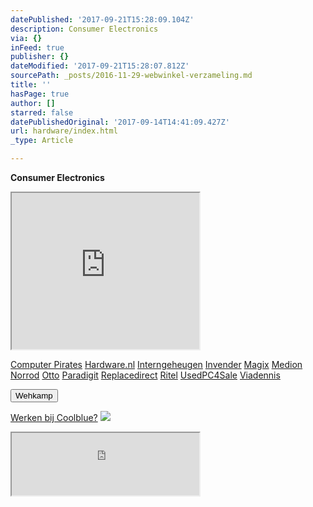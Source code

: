 ```yaml
---
datePublished: '2017-09-21T15:28:09.104Z'
description: Consumer Electronics
via: {}
inFeed: true
publisher: {}
dateModified: '2017-09-21T15:28:07.812Z'
sourcePath: _posts/2016-11-29-webwinkel-verzameling.md
title: ''
hasPage: true
author: []
starred: false
datePublishedOriginal: '2017-09-14T14:41:09.427Z'
url: hardware/index.html
_type: Article

---
```

**Consumer Electronics**

<iframe src="https://the-grid.github.io/ed-userhtml/?g=eJy1V1tvmzAUfs-vYEjNW8It98apuq7TKnXdHvqwPkUGTsCKMcg4I9W0_76DIR3tekk1iCKMDT7n-z77nIOXHz59u7i9-35pxCrhq97y0AANsbHqNlf3HFa9kP00fvUM_CV0PyhYqOKFMZnYdrY_1cMxsChWC8PVQzjQ-41G6tlLPw3vV73ekhqxhA0xY6WyhWUVRTE8DyAPmYRADQU3DUVlBIqYa59TsTVXS5ZERi6DR3P8NKGyfN-6SmgEuSVCf82qWxVDJFloFUxsgQtKE4uii0HtIxORaVCOHr7cfr021E6lklF0rKESs6LmaBY1J-wY2PNTGYJc2KcIyqIr4wU6nPnUp8MgTbohc3DQJREVDJWkIeAl2IIcClDWWUCc8WRk92mSnSZk5ozd2Vx3KHE8bzpxdEcS3exIZ-xhn0nI885XEk2DFFRBCU6hAEqRuT1aO-664ruuCZ-4nzvatw8IuubqA1UDppF1wuRgvzUeL9EIYsWhs0RysH8kDbdJwz2CRo6wMgQkQGYyjSRNEooYeZlNrICzYFtdzzLi9BXZSd7Pychz7P6G3P647uMAKe2ceOe4KfFfcdTz-4ImQD6mfHADYQF-RwqhfXT2_ws9fnWhA4y8XZ7HaVYHJxMh7Ic0z_ZlmLqeN582AvWmKAZB_kq4GhI4MUW6STlPC_R80XSwMtqQpoG54zAIQGDm5lnKhIZXp_FapCzOSo3G3uiJQmH4LoUeO2lJo6bRFlU6tsK57sj26grnuM9Vt4ZQu-OECkEIlodAdRi2EmV_TbZQBl-OtBdEGo-d8ZsaYZV-j0iX-wy0AK3oA5W1jpMQ7lEszxHEsItA6Bxdfya4c9ttBNfVoxebQdZ7S5fKB6iml1YkegK-Y6nuU1lWBQRX5r-MiUjrNJp50-O-p_4R5u5gsRU1anwdqpDJzTAWhyJOE3y2cHAy9_zcswKJH0jsJ-hR23E4PpqOninJtZk83ckAjrZjaODEnLozsz6pEXNum0YFm5i2aT1kSqs6rOEJUB8I_wD2ocdk" height="250" style=""></iframe>

[Computer Pirates][0]
[Hardware.nl][1]
[Interngeheugen][2]
[Invender][3]
[Magix][4]
[Medion][5]
[Norrod][6]
[Otto][7]
[Paradigit][8]
[Replacedirect][9]
[Ritel][10]
[UsedPC4Sale][11]
[Viadennis][12]

<button data-role="cta" style="">Wehkamp</button>

[Werken bij Coolblue?][13]
![](https://the-grid-user-content.s3-us-west-2.amazonaws.com/d4d8e480-281e-41f8-a31e-4427722137e0.png)

<iframe src="https://the-grid.github.io/ed-userhtml/?g=eJyNkDEPwiAQhXd-BbLrUatRK-2izjq4OFJAIVLbUKwa438XSV2cvOUl38u9vDs2WG9X-8Nug7WvbIHYVxSXQaDX1j-sKpA0HX4iHKbi9-HNSK8znEwpbe7LiLUyJ-0Di-hD0Cuk9OsIMY61U8ecaO-bDKBxx5G-gLBGnEHwKnhZEpZtWrYpCKe4N52KlCaJDdZsQgpmqhNunfiNaeurE-rvHBwPyMlsPCd985wsKMFl7aRyOaEECgY8FGdQ1vIRHxL_8wbVPF1G" height="100" style=""></iframe>



[0]: http://www.computerpirates.com/
[1]: http://www.hardware.nl/
[2]: http://www.interngeheugen.com/tt/?tt=2902_12_133761_Interngeheugen&r=%2F
[3]: http://www.invender.nl/ttiv/index.php?tt=352_12_133761_Invender&r=%2F
[4]: http://www.magix.com/ap/tradetracker/?tt=2074_12_133761_Magix&r=%2F
[5]: http://tc.tradetracker.net/?c=3452&m=12&a=133761
[6]: http://www.norrod.nl/tt/index.aspx?tt=23396_12_133761_Norrod&r=%2F
[7]: http://www.otto.nl/
[8]: http://www.paradigit.nl/tt/index.aspx?tt=5043_12_133761_Paradigit&r=%2F
[9]: http://www.replacedirect.nl/
[10]: http://www.ritel.nl/telecom/?tt=668_12_133761_Ritel&r=%2F
[11]: http://tc.tradetracker.net/?c=20400&m=12&a=133761&r=UsedPC4sale&u=%2F
[12]: http://www.viadennis.nl/computer/?tt=15804_12_133761_Viadennis&r=%2F
[13]: http://prf.hn/click/camref:1100l3bs3/creativeref:1011l11074